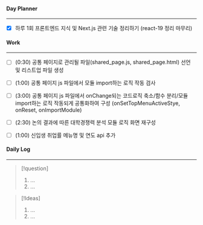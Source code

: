
#### Day Planner
---
- [x] 하루 1회 프론트엔드 지식 및 Next.js 관련 기술 정리하기 (react-19 정리 마무리)


#### Work
---
- [ ] (0:30) 공통 페이지로 관리될 파일(shared_page.js, shared_page.html) 선언 및 리스트업 파일 생성
- [ ] (1:00) 공통 페이지 js 파일에서 모듈 import하는 로직 작동 검사
- [ ] (3:00) 공통 페이지 js 파일에서 onChange되는 코드로직 축소/함수 분리/모듈 import하는 로직 작동되게 공통화하여 구성 (onSetTopMenuActiveStye, onReset, onImportModule)
- [ ] (2:30) 논의 결과에 따른 대학경쟁력 분석 모듈 로직 화면 재구성
- [ ] (1:00) 신입생 취업률 메뉴명 및 연도 api 추가


#### Daily Log
---
> [!question]
> 1. ...
> 2. ...

> [!Ideas]
> 1. ...
> 2. ...



